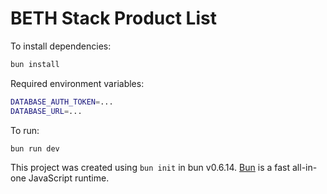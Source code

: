 # BETH Stack Product List

To install dependencies:

```bash
bun install
```

Required environment variables:

```bash
DATABASE_AUTH_TOKEN=...
DATABASE_URL=...
```

To run:

```bash
bun run dev
```

This project was created using `bun init` in bun v0.6.14. [Bun](https://bun.sh) is a fast all-in-one JavaScript runtime.
